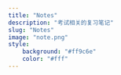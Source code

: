```yaml
---
title: "Notes"
description: "考试相关的复习笔记"
slug: "Notes"
image: "note.png"
style:
    background: "#ff9c6e"
    color: "#fff"
---
```

